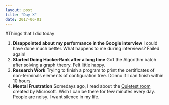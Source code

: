 ```yaml
---
layout: post
title: "Day X"
date: 2017-06-01
---
```

#Things that I did today
1. **Disappointed about my performance in the Google interview**
I could have done much better. What happens to me during interviews? Failed again!
2. **Started Doing HackerRank after a long time**
Got the Algorithm batch after solving a graph theory. Felt little happy. 
3. **Research Work** 
Trying to finish a program to print the certificates of non-terminals elements of configuration tree. Donno if I can finish within 10 hours.
4. **Mental Frustration**
Somedays ago, I read about the [Quietest room](http://www.businessinsider.com/inside-microsoft-quietest-room-in-the-world-2016-8) created by Microsoft. Wish I can be there for few minutes every day. 
People are noisy. I want silence in my life. 
